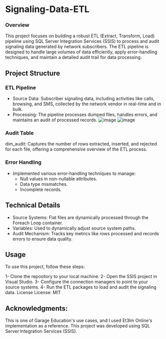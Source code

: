 # Signaling-Data-ETL
### Overview
This project focuses on building a robust ETL (Extract, Transform, Load) pipeline using SQL Server Integration Services (SSIS) to process and audit signaling data generated by network subscribers. The ETL pipeline is designed to handle large volumes of data efficiently, apply error-handling techniques, and maintain a detailed audit trail for data processing.

## Project Structure
### ETL Pipeline
- Source Data: Subscriber signaling data, including activities like calls, browsing, and SMS, collected by the network vendor in real-time and in bulk.
- Processing: The pipeline processes dumped files, handles errors, and maintains an audit of processed records.
![image](https://github.com/user-attachments/assets/bd81e6c4-dc16-4cd4-9df8-65a94ba0d398)
![image](https://github.com/user-attachments/assets/84ffe08f-f3fb-4169-9c6b-e7c51d92281c)

### Audit Table
dim_audit: Captures the number of rows extracted, inserted, and rejected for each file, offering a comprehensive overview of the ETL process.
### Error Handling
- Implemented various error-handling techniques to manage:
  - Null values in non-nullable attributes.
  - Data type mismatches.
  - Incomplete records.
## Technical Details
- Source Systems: Flat files are dynamically processed through the Foreach Loop container.
- Variables: Used to dynamically adjust source system paths.
- Audit Mechanism: Tracks key metrics like rows processed and records errors to ensure data quality.
## Usage
To use this project, follow these steps:

1- Clone the repository to your local machine.
2- Open the SSIS project in Visual Studio.
3- Configure the connection managers to point to your source systems.
4- Run the ETL packages to load and audit the signaling data.
License
License: MIT

## Acknowledgments:
This is one of Garage Education's use cases, and I used Et3lm Online's implementation as a reference.
This project was developed using SQL Server Integration Services (SSIS).

